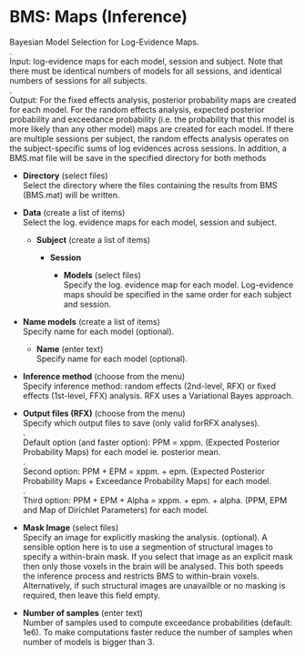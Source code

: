 # BMS: Maps (Inference)  
Bayesian Model Selection for Log-Evidence Maps.   
.   
Input: log-evidence maps for each model, session and subject. Note that there must be identical numbers of models for all sessions, and identical numbers of sessions for all subjects.   
.   
Output: For the fixed effects analysis, posterior probability maps are created for each model. For the random effects analysis, expected posterior probability and exceedance probability (i.e. the probability that this model is more likely than any other model) maps are created for each model. If there are multiple sessions per subject, the random effects analysis operates on the subject-specific sums of log evidences across sessions. In addition, a BMS.mat file will be save in the specified directory for both methods   

* **Directory** (select files)  
Select the directory where the files containing the results from BMS (BMS.mat) will be written.   

* **Data** (create a list of items)  
Select the log. evidence maps for each model, session and subject.   

    * **Subject** (create a list of items)  

        * **Session**   

            * **Models** (select files)  
            Specify the log. evidence map for each model. Log-evidence maps should be specified in the same order for each subject and session.   

* **Name models** (create a list of items)  
Specify name for each model (optional).   

    * **Name** (enter text)  
    Specify name for each model (optional).   

* **Inference method** (choose from the menu)  
Specify inference method: random effects (2nd-level, RFX) or fixed effects (1st-level, FFX) analysis. RFX uses a Variational Bayes approach.   

* **Output files (RFX)** (choose from the menu)  
Specify which output files to save (only valid forRFX analyses).    
.   
Default option (and faster option): PPM = xppm.<ext> (Expected Posterior Probability Maps) for each model ie. posterior mean.   
.   
Second option: PPM + EPM = xppm.<ext> + epm.<ext> (Expected Posterior Probability Maps + Exceedance Probability Maps) for each model.   
.   
Third option: PPM + EPM + Alpha = xppm.<ext> + epm.<ext> + alpha.<ext> (PPM, EPM and Map of Dirichlet Parameters) for each model.   

* **Mask Image** (select files)  
Specify an image for explicitly masking the analysis. (optional). A sensible option here is to use a segmention of structural images to specify a within-brain mask. If you select that image as an explicit mask then only those voxels in the brain will be analysed. This both speeds the inference process and restricts BMS to within-brain voxels. Alternatively, if such structural images are unavailble or no masking is required, then leave this field empty.   

* **Number of samples** (enter text)  
Number of samples used to compute exceedance probabilities (default: 1e6). To make computations faster reduce the number of samples when number of models is bigger than 3.   
